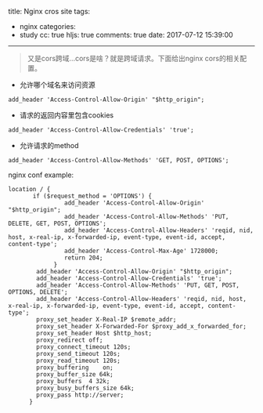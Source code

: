 title: Nginx cros site
tags:
  - nginx
categories:
  - study
cc: true
hljs: true
comments: true
date: 2017-07-12 15:39:00
---
> 又是cors跨域…cors是啥？就是跨域请求。下面给出nginx cors的相关配置。

* 允许哪个域名来访问资源
```
add_header 'Access-Control-Allow-Origin' "$http_origin";
```
* 请求的返回内容里包含cookies
```
add_header 'Access-Control-Allow-Credentials' 'true';
```
* 允许请求的method 
```
add_header 'Access-Control-Allow-Methods' 'GET, POST, OPTIONS';
```
nginx conf example: 
```
location / {
       if ($request_method = 'OPTIONS') {
                add_header 'Access-Control-Allow-Origin' "$http_origin";
                add_header 'Access-Control-Allow-Methods' 'PUT, DELETE, GET, POST, OPTIONS';
                add_header 'Access-Control-Allow-Headers' 'reqid, nid, host, x-real-ip, x-forwarded-ip, event-type, event-id, accept, content-type';
                add_header 'Access-Control-Max-Age' 1728000;
                return 204;
             }
        add_header 'Access-Control-Allow-Origin' "$http_origin";
        add_header 'Access-Control-Allow-Credentials' 'true';
        add_header 'Access-Control-Allow-Methods' 'PUT, GET, POST, OPTIONS, DELETE';
        add_header 'Access-Control-Allow-Headers' 'reqid, nid, host, x-real-ip, x-forwarded-ip, event-type, event-id, accept, content-type';
        proxy_set_header X-Real-IP $remote_addr;
        proxy_set_header X-Forwarded-For $proxy_add_x_forwarded_for;
        proxy_set_header Host $http_host;
        proxy_redirect off;
        proxy_connect_timeout 120s;
        proxy_send_timeout 120s;
        proxy_read_timeout 120s;
        proxy_buffering    on;
        proxy_buffer_size 64k;
        proxy_buffers  4 32k;
        proxy_busy_buffers_size 64k;
        proxy_pass http://server;
      }
```
